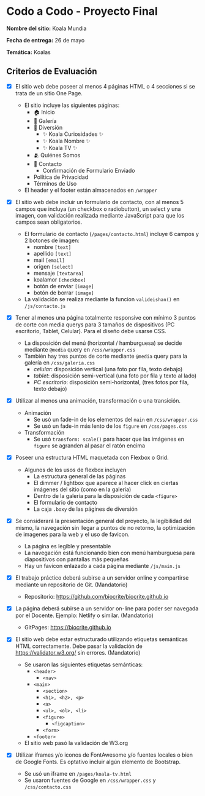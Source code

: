 # Codo a Codo - Proyecto Final

**Nombre del sitio:** Koala Mundia

**Fecha de entrega:** 26 de mayo

**Temática:** Koalas

## Criterios de Evaluación

* [x] El sitio web debe poseer al menos 4 páginas HTML o 4 secciones si se trata de un sitio One Page.
  * El sitio incluye las siguientes páginas:
    * 🏠 Inicio
    * 📸 Galería
    * 🐨 Diversión
      * ✨ Koala Curiosidades ✨
      * ✨ Koala Nombre ✨
      * ✨ Koala TV ✨
    * 🫂 Quiénes Somos
    * 💬 Contacto
      * Confirmación de Formulario Enviado
    * Política de Privacidad
    * Términos de Uso
  * El header y el footer están almacenados en `/wrapper`

* [x] El sitio web debe incluir un formulario de contacto, con al menos 5 campos que incluya (un checkbox o radiobutton), un select y una imagen, con validación realizada mediante JavaScript para que los campos sean obligatorios.
  * El formulario de contacto (`/pages/contacto.html`) incluye 6 campos y 2 botones de imagen:
    * nombre `[text]`
    * apellido `[text]`
    * mail `[email]`
    * origen `[select]`
    * mensaje `[textarea]`
    * koalamor `[checkbox]`
    * botón de enviar `[image]`
    * botón de borrar `[image]`
  * La validación se realiza mediante la funcion `valideishan()` en `/js/contacto.js`

* [x] Tener al menos una página totalmente responsive con mínimo 3 puntos de corte con media querys para 3 tamaños de dispositivos (PC escritorio, Tablet, Celular). Para el diseño debe usarse CSS.
  * La disposición del menú (horizontal / hamburguesa) se decide mediante `@media` query en `/css/wrapper.css`
  * También hay tres puntos de corte mediante `@media` query para la galería en `/css/galeria.css`
    * *celular*: disposición vertical (una foto por fila, texto debajo)
    * *tablet*: disposición semi-vertical (una foto por fila y texto al lado)
    * *PC escritorio*: disposición semi-horizontal, (tres fotos por fila, texto debajo)

* [x] Utilizar al menos una animación, transformación o una transición.
  * Animación
    * Se usó un fade-in de los elementos del `main` en `/css/wrapper.css`
    * Se usó un fade-in más lento de los `figure` en `/css/pages.css`
  * Transformación
    * Se usó `transform: scale()` para hacer que las imágenes en `figure` se agranden al pasar el ratón encima

* [x] Poseer una estructura HTML maquetada con Flexbox o Grid.
  * Algunos de los usos de flexbox incluyen
    * La estructura general de las páginas
    * El dimmer / lightbox que aparece al hacer click en ciertas imágenes del sitio (como en la galería)
    * Dentro de la galería para la disposición de cada `<figure>`
    * El formulario de contacto
    * La caja `.boxy` de las págines de diversión

* [x] Se considerará la presentación general del proyecto, la legibilidad del mismo, la navegación sin llegar a puntos de no retorno, la optimización de imagenes para la web y el uso de favicon.
  * La página es legible y presentable
  * La navegación está funcionando bien con menú hamburguesa para diapositivos con pantallas más pequeñas
  * Hay un favicon enlazado a cada página mediante `/js/main.js`

* [x] El trabajo práctico deberá subirse a un servidor online y compartirse mediante un repositorio de Git. (Mandatorio)
  * Repositorio: <https://github.com/biocrite/biocrite.github.io>

* [x] La página deberá subirse a un servidor on-line para poder ser navegada por el Docente. Ejemplo: Netlify o similar. (Mandatorio)
  * GitPages: <https://biocrite.github.io>

* [x] El sitio web debe estar estructurado utilizando etiquetas semánticas HTML correctamente. Debe pasar la validación de <https://validator.w3.org/> sin errores. (Mandatorio)
  * Se usaron las siguientes etiquetas semánticas:
    * `<header>`
      * `<nav>`
    * `<main>`
      * `<section>`
      * `<h1>, <h2>, <p>`
      * `<a>`
      * `<ul>, <ol>, <li>`
      * `<figure>`
        * `<figcaption>`
      * `<form>`
    * `<footer>`
  * El sitio web pasó la validación de W3.org

* [x] Utilizar iframes y/o iconos de FontAwesome y/o fuentes locales o bien de Google Fonts. Es optativo incluir algún elemento de Bootstrap.
  * Se usó un iframe en `/pages/koala-tv.html`
  * Se usaron fuentes de Google en `/css/wrapper.css` y `/css/contacto.css`
